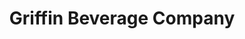 ---
title: "Griffin Beverage Company"
url: /west-branch/griffin-beverage-company/
shop: Getränke
---